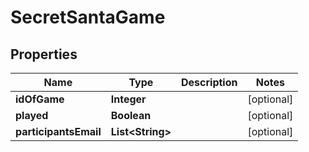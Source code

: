 # SecretSantaGame

## Properties
Name | Type | Description | Notes
------------ | ------------- | ------------- | -------------
**idOfGame** | **Integer** |  |  [optional]
**played** | **Boolean** |  |  [optional]
**participantsEmail** | **List&lt;String&gt;** |  |  [optional]
